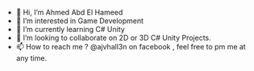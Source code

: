 - 👋 Hi, I’m Ahmed Abd El Hameed
- 👀 I’m interested in Game Development
- 🌱 I’m currently learning C# Unity
- 💞️ I’m looking to collaborate on 2D or 3D C# Unity Projects.
- 📫 How to reach me ? @ajvhall3n on facebook , feel free to pm me at any time.

<!---
ahmedabdelhameed1706/ahmedabdelhameed1706 is a ✨ special ✨ repository because its `README.md` (this file) appears on your GitHub profile.
You can click the Preview link to take a look at your changes.
--->
